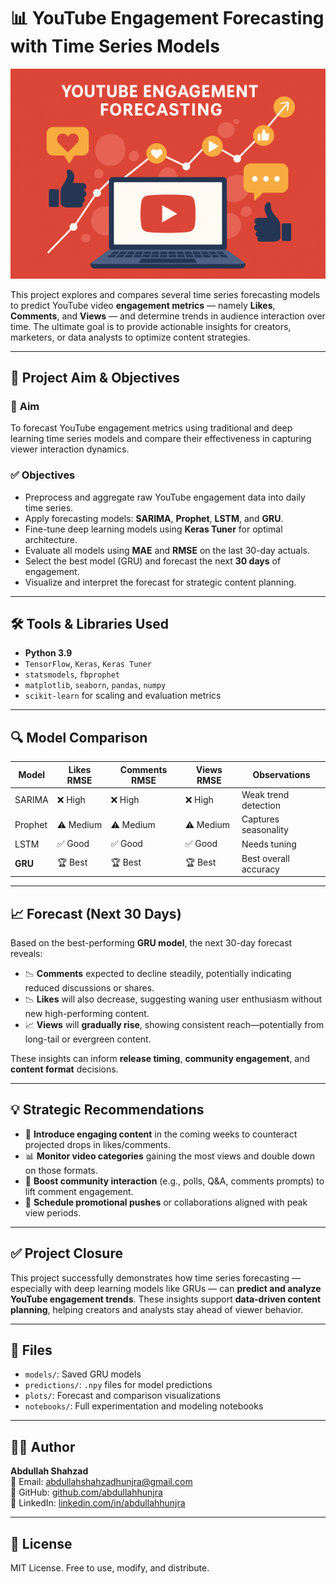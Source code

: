 # 📊 YouTube Engagement Forecasting with Time Series Models

![Title Image](title_img.png)

This project explores and compares several time series forecasting models to predict YouTube video **engagement metrics** — namely **Likes**, **Comments**, and **Views** — and determine trends in audience interaction over time. The ultimate goal is to provide actionable insights for creators, marketers, or data analysts to optimize content strategies.

---

## 🧠 Project Aim & Objectives

### 🎯 **Aim**
To forecast YouTube engagement metrics using traditional and deep learning time series models and compare their effectiveness in capturing viewer interaction dynamics.

### ✅ **Objectives**
- Preprocess and aggregate raw YouTube engagement data into daily time series.
- Apply forecasting models: **SARIMA**, **Prophet**, **LSTM**, and **GRU**.
- Fine-tune deep learning models using **Keras Tuner** for optimal architecture.
- Evaluate all models using **MAE** and **RMSE** on the last 30-day actuals.
- Select the best model (GRU) and forecast the next **30 days** of engagement.
- Visualize and interpret the forecast for strategic content planning.

---

## 🛠️ Tools & Libraries Used

- **Python 3.9**
- `TensorFlow`, `Keras`, `Keras Tuner`
- `statsmodels`, `fbprophet`
- `matplotlib`, `seaborn`, `pandas`, `numpy`
- `scikit-learn` for scaling and evaluation metrics

---

## 🔍 Model Comparison

| Model   | Likes RMSE | Comments RMSE | Views RMSE | Observations |
|---------|------------|----------------|------------|--------------|
| SARIMA  | ❌ High     | ❌ High         | ❌ High     | Weak trend detection |
| Prophet | ⚠️ Medium  | ⚠️ Medium       | ⚠️ Medium  | Captures seasonality |
| LSTM    | ✅ Good     | ✅ Good         | ✅ Good     | Needs tuning |
| **GRU** | 🏆 Best     | 🏆 Best         | 🏆 Best     | Best overall accuracy |

---

## 📈 Forecast (Next 30 Days)

Based on the best-performing **GRU model**, the next 30-day forecast reveals:

- 📉 **Comments** expected to decline steadily, potentially indicating reduced discussions or shares.
- 📉 **Likes** will also decrease, suggesting waning user enthusiasm without new high-performing content.
- 📈 **Views** will **gradually rise**, showing consistent reach—potentially from long-tail or evergreen content.

These insights can inform **release timing**, **community engagement**, and **content format** decisions.

---

## 💡 Strategic Recommendations

- 🎥 **Introduce engaging content** in the coming weeks to counteract projected drops in likes/comments.
- 📊 **Monitor video categories** gaining the most views and double down on those formats.
- 💬 **Boost community interaction** (e.g., polls, Q&A, comments prompts) to lift comment engagement.
- 📅 **Schedule promotional pushes** or collaborations aligned with peak view periods.

---

## ✅ Project Closure

This project successfully demonstrates how time series forecasting — especially with deep learning models like GRUs — can **predict and analyze YouTube engagement trends**. These insights support **data-driven content planning**, helping creators and analysts stay ahead of viewer behavior.

---

## 📁 Files

- `models/`: Saved GRU models
- `predictions/`: `.npy` files for model predictions
- `plots/`: Forecast and comparison visualizations
- `notebooks/`: Full experimentation and modeling notebooks

---

## 👨‍💻 Author

**Abdullah Shahzad**  
📧 Email: [abdullahshahzadhunjra@gmail.com](mailto:abdullahshahzadhunjra@gmail.com)  
🔗 GitHub: [github.com/abdullahhunjra](https://github.com/abdullahhunjra)  
🔗 LinkedIn: [linkedin.com/in/abdullahhunjra](https://linkedin.com/in/abdullahhunjra)

---

## 📃 License

MIT License. Free to use, modify, and distribute.